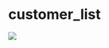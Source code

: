 # customer_list
 <img src="https://uploaddeimagens.com.br/images/002/495/926/full/74.jpg?1573358103"
            class="img-responsive">
